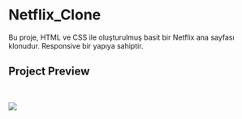 # Netflix_Clone

Bu proje, HTML ve CSS ile oluşturulmuş basit bir Netflix ana sayfası klonudur. Responsive bir yapıya sahiptir.

<h2> Project Preview </h2> <br/>

![](Netflix_Clone.gif)

